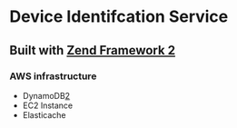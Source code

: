 # Device Identifcation Service
## Built with [Zend Framework 2][1]

### AWS infrastructure
* DynamoDB[2]
* EC2 Instance
* Elasticache

[1]:http://framework.zend.com/manual/2.1/en/index.html
[2]:http://aws.amazon.com/dynamodb/
